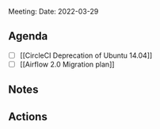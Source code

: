 Meeting:
Date: 2022-03-29

## Agenda
- [ ] [[CircleCI  Deprecation of Ubuntu 14.04]]
- [ ] [[Airflow 2.0 Migration plan]]

## Notes

## Actions